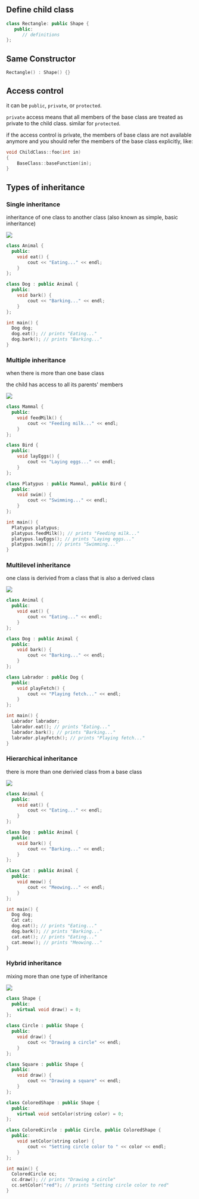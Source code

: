## Define child class
```cpp
class Rectangle: public Shape {
   public:
      // definitions
};
```
## Same Constructor
```cpp
Rectangle() : Shape() {} 
```
## Access control
it can be `public`, `private`, or `protected`. 

`private` access means that all members of the base class are treated as private to the child class. similar for `protected`. 

if the access control is private, the members of base class are not available anymore and you should refer the members of the base class explicitly, like:
```cpp
void ChildClass::foo(int in)
{
    BaseClass::baseFunction(in); 
}
```
## Types of inheritance
### Single inheritance
inheritance of one class to another class (also known as simple, basic inheritance)

![](https://github.com/davood-dorostkar/CPP/blob/main/images/single-inheritance.jpg)
```cpp
class Animal {
  public:
    void eat() {
        cout << "Eating..." << endl;
    }
};

class Dog : public Animal {
  public:
    void bark() {
        cout << "Barking..." << endl;
    }
};

int main() {
  Dog dog;
  dog.eat(); // prints "Eating..."
  dog.bark(); // prints "Barking..."
}

```
### Multiple inheritance
when there is more than one base class

the child has access to all its parents' members

![](https://github.com/davood-dorostkar/CPP/blob/main/images/multiple-inheritance.jpg)
```cpp
class Mammal {
  public:
    void feedMilk() {
        cout << "Feeding milk..." << endl;
    }
};

class Bird {
  public:
    void layEggs() {
        cout << "Laying eggs..." << endl;
    }
};

class Platypus : public Mammal, public Bird {
  public:
    void swim() {
        cout << "Swimming..." << endl;
    }
};

int main() {
  Platypus platypus;
  platypus.feedMilk(); // prints "Feeding milk..."
  platypus.layEggs(); // prints "Laying eggs..."
  platypus.swim(); // prints "Swimming..."
}

```
### Multilevel inheritance
one class is derivied from a class that is also a derived class

![](https://github.com/davood-dorostkar/CPP/blob/main/images/multilevel-inheritance.jpg)
```cpp
class Animal {
  public:
    void eat() {
        cout << "Eating..." << endl;
    }
};

class Dog : public Animal {
  public:
    void bark() {
        cout << "Barking..." << endl;
    }
};

class Labrador : public Dog {
  public:
    void playFetch() {
        cout << "Playing fetch..." << endl;
    }
};

int main() {
  Labrador labrador;
  labrador.eat(); // prints "Eating..."
  labrador.bark(); // prints "Barking..."
  labrador.playFetch(); // prints "Playing fetch..."
}

```
### Hierarchical inheritance
there is more than one derivied class from a base class

![](https://github.com/davood-dorostkar/CPP/blob/main/images/hierarchical-inheritance.jpg)
```cpp
class Animal {
  public:
    void eat() {
        cout << "Eating..." << endl;
    }
};

class Dog : public Animal {
  public:
    void bark() {
        cout << "Barking..." << endl;
    }
};

class Cat : public Animal {
  public:
    void meow() {
        cout << "Meowing..." << endl;
    }
};

int main() {
  Dog dog;
  Cat cat;
  dog.eat(); // prints "Eating..."
  dog.bark(); // prints "Barking..."
  cat.eat(); // prints "Eating..."
  cat.meow(); // prints "Meowing..."
}

```
### Hybrid inheritance
mixing more than one type of inheritance

![](https://github.com/davood-dorostkar/CPP/blob/main/images/hybrid-inheritance.jpg)
```cpp
class Shape {
  public:
    virtual void draw() = 0;
};

class Circle : public Shape {
  public:
    void draw() {
        cout << "Drawing a circle" << endl;
    }
};

class Square : public Shape {
  public:
    void draw() {
        cout << "Drawing a square" << endl;
    }
};

class ColoredShape : public Shape {
  public:
    virtual void setColor(string color) = 0;
};

class ColoredCircle : public Circle, public ColoredShape {
  public:
    void setColor(string color) {
        cout << "Setting circle color to " << color << endl;
    }
};

int main() {
  ColoredCircle cc;
  cc.draw(); // prints "Drawing a circle"
  cc.setColor("red"); // prints "Setting circle color to red"
}
```